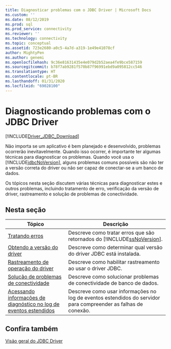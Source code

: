 ```yaml
---
title: Diagnosticar problemas com o JDBC Driver | Microsoft Docs
ms.custom: ''
ms.date: 08/12/2019
ms.prod: sql
ms.prod_service: connectivity
ms.reviewer: ''
ms.technology: connectivity
ms.topic: conceptual
ms.assetid: 723e2680-a0c5-4a7d-a319-1e49e41078cf
author: MightyPen
ms.author: genemi
ms.openlocfilehash: 9c36e81631435e4e079d2b52aea4fe9bce587159
ms.sourcegitcommit: b78f7ab9281f570b87f96991ebd9a095812cc546
ms.translationtype: HT
ms.contentlocale: pt-BR
ms.lasthandoff: 01/31/2020
ms.locfileid: "69028100"
---
```

# <a name="diagnosing-problems-with-the-jdbc-driver"></a>Diagnosticando problemas com o JDBC Driver
[!INCLUDE[Driver_JDBC_Download](../../includes/driver_jdbc_download.md)]

  Não importa se um aplicativo é bem planejado e desenvolvido, problemas ocorrerão inevitavelmente. Quando isso ocorrer, é importante ter algumas técnicas para diagnosticar os problemas. Quando você usa o [!INCLUDE[jdbcNoVersion](../../includes/jdbcnoversion_md.md)], alguns problemas comuns possíveis são não ter a versão correta do driver ou não ser capaz de conectar-se a um banco de dados.  
  
 Os tópicos nesta seção discutem várias técnicas para diagnosticar estes e outros problemas, incluindo tratamento de erro, verificação da versão de driver, rastreamento e solução de problemas de conectividade.  
  
## <a name="in-this-section"></a>Nesta seção  
  
|Tópico|Descrição|  
|-----------|-----------------|  
|[Tratando erros](../../connect/jdbc/handling-errors.md)|Descreve como tratar erros que são retornados do [!INCLUDE[ssNoVersion](../../includes/ssnoversion-md.md)].|  
|[Obtendo a versão do driver](../../connect/jdbc/getting-the-driver-version.md)|Descreve como determinar qual versão do driver JDBC está instalada.|  
|[Rastreamento de operação do driver](../../connect/jdbc/tracing-driver-operation.md)|Descreve como habilitar rastreamento ao usar o driver JDBC.|  
|[Solução de problemas de conectividade](../../connect/jdbc/troubleshooting-connectivity.md)|Descreve como solucionar problemas de conectividade de banco de dados.|  
|[Acessando informações de diagnóstico no log de eventos estendidos](../../connect/jdbc/accessing-diagnostic-information-in-the-extended-events-log.md)|Descreve como usar informações no log de eventos estendidos do servidor para compreender as falhas de conexão.|  
  
## <a name="see-also"></a>Confira também 
 [Visão geral do JDBC Driver](../../connect/jdbc/overview-of-the-jdbc-driver.md)  
  
  
